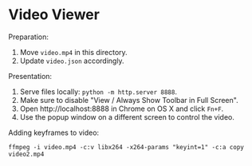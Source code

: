 # Video Viewer

Preparation:

1. Move `video.mp4` in this directory.
2. Update `video.json` accordingly.

Presentation:

1. Serve files locally: `python -m http.server 8888`.
2. Make sure to disable "View / Always Show Toolbar in Full Screen".
3. Open http://localhost:8888 in Chrome on OS X and click `Fn+F`.
4. Use the popup window on a different screen to control the video.


Adding keyframes to video:

`ffmpeg -i video.mp4 -c:v libx264 -x264-params "keyint=1" -c:a copy video2.mp4`
